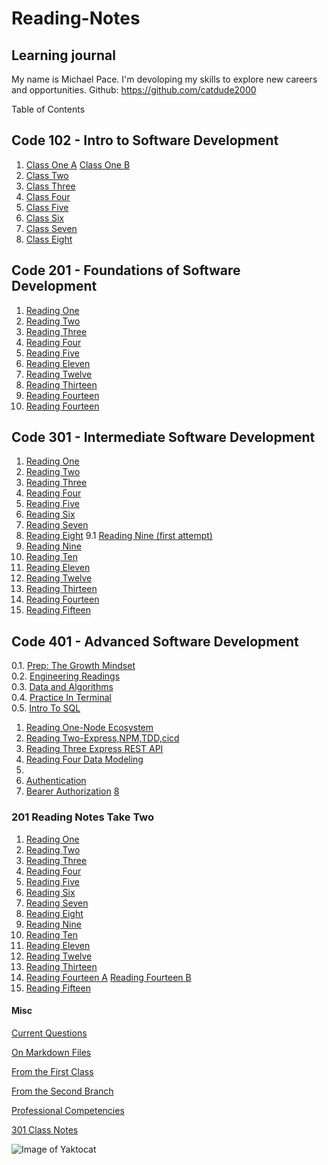 # Reading-Notes

## Learning journal

My name is Michael Pace.  I'm devoloping my skills to explore new careers and opportunities.
Github: https://github.com/catdude2000

 Table of Contents

## Code 102 - Intro to Software Development

1. [Class One A](discussion.md)
   [Class One B](https://catdude2000.github.io/live102/)
2. [Class Two](classtwo.md)
3. [Class Three](https://catdude2000.github.io/Reading3/)
4. [Class Four](https://catdude2000.github.io/Notes4/)
5. [Class Five](https://catdude2000.github.io/reading-notes-5/)
6. [Class Six](https://catdude2000.github.io/notes6/)
7. [Class Seven](https://catdude2000.github.io/notes7/)
8. [Class Eight](https://catdude2000.github.io/notes8/)

## Code 201 - Foundations of Software Development

1. [Reading One](./201/201-1.md)
2. [Reading Two](./201/201-2.md)
3. [Reading Three](./201/201-3.md)
4. [Reading Four](./201/201-4.md)
5. [Reading Five](./201/201-5.md)
11. [Reading Eleven](./201/201-11.md)
12. [Reading Twelve](./201/201-12.md)
13. [Reading Thirteen](./201/201-13.md)
14. [Reading Fourteen](./201/201-14a.md)
14. [Reading Fourteen](./201/201-14b.md)

## Code 301 - Intermediate Software Development

1. [Reading One](301/301-1.md)
2. [Reading Two](301/301-2.md)
3. [Reading Three](301/301-3.md)
4. [Reading Four](301/301-4.md)
5. [Reading Five](301/301-5.md)
6. [Reading Six](301/301-6.md)
7. [Reading Seven](301/301-7.md)
8. [Reading Eight](301/301-8.md)
9.1 [Reading Nine (first attempt)](301/301-9.md)
9. [Reading Nine](301/301-9-2.md)
10. [Reading Ten](301/301-10.md)
11. [Reading Eleven](301/301-11.md)
12. [Reading Twelve](301/301-12.md)
13. [Reading Thirteen](301/301-13.md)
14. [Reading Fourteen](301/301-14.md)
15. [Reading Fifteen](301/301-15.md)

## Code 401 - Advanced Software Development

0.1. [Prep: The Growth Mindset](prepTheGrowthMindset.md)  
0.2. [Engineering Readings](engineeringReadings.md)  
0.3. [Data and Algorithms](prepDataAndAlg.md)  
0.4. [Practice In Terminal](prepPracInTerm.md)  
0.5. [Intro To SQL](prepIntroToSQL.md)  

1. [Reading One-Node Ecosystem](401-1NodeEcosystem.md)
2. [Reading Two-Express,NPM,TDD,cicd](401-2ExpressNPMTDDcicd.md)
3. [Reading Three Express REST API](401-3ExpressRESTAPI.md)
4. [Reading Four Data Modeling](401-4DataModeling.md)
5.  
6. [Authentication](401-6Authentication.md)
7. [Bearer Authorization](401-7BearerAuthorization.md)
[8](401-8.md)
### 201 Reading Notes Take Two

1. [Reading One](./201/201-2.1.md)
2. [Reading Two](./201/201-2.2.md)
3. [Reading Three](./201/201-2.3.md)
4. [Reading Four](./201/201-2.4.md)
5. [Reading Five](./201/201-2.5.md)
6. [Reading Six](./201/201-2.6.md)
7. [Reading Seven](./201/201-2.7.md)
8. [Reading Eight](./201/201-2.8.md)
9. [Reading Nine](./201/201-2.9.md)
10. [Reading Ten](./201/201-2.10.md)
11. [Reading Eleven](./201/201-2.11.md)
12. [Reading Twelve](./201/201-2.12.md)
13. [Reading Thirteen](./201/201-2.13.md)
14. [Reading Fourteen A](./201/201-2.14a.md)
[Reading Fourteen B](./201/201-2.14b.md)
15. [Reading Fifteen](./201/201-2.15.md)

#### Misc

[Current Questions](questionSs.md)

[On Markdown Files](markdown.md)

[From the First Class](discussion.md)

[From the Second Branch](classtwo.md)

[Professional Competencies](competencies.md)

[301 Class Notes](claNotes1-9.md)

![Image of Yaktocat](https://octodex.github.com/images/yaktocat.png)
